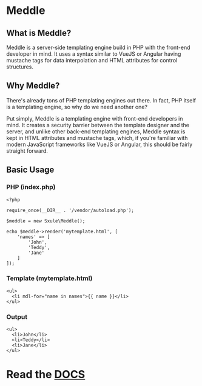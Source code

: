 # Meddle

## What is Meddle?

Meddle is a server-side templating engine build in PHP with the front-end developer in mind. It uses a syntax similar to VueJS or Angular having mustache tags for data interpolation and HTML attributes for control structures.

## Why Meddle?

There's already tons of PHP templating engines out there. In fact, PHP itself is a templating engine, so why do we need another one?

Put simply, Meddle is a templating engine with front-end developers in mind. It creates a security barrier between the template designer and the server, and unlike other back-end templating engines, Meddle syntax is kept in HTML attributes and mustache tags, which, if you're familiar with modern JavaScript frameworks like VueJS or Angular, this should be fairly straight forward.

## Basic Usage

### PHP (index.php)
```
<?php

require_once(__DIR__ . '/vendor/autoload.php');

$meddle = new Sxule\Meddle();

echo $meddle->render('mytemplate.html', [
    'names' => [
        'John',
        'Teddy',
        'Jane'
    ]
]);
```

### Template (mytemplate.html)
```
<ul>
  <li mdl-for="name in names">{{ name }}</li>
</ul>
```

### Output

```
<ul>
  <li>John</li>
  <li>Teddy</li>
  <li>Jane</li>
</ul>
```

# Read the [DOCS](https://github.com/sXule/Meddle/tree/master/docs/index.md)
